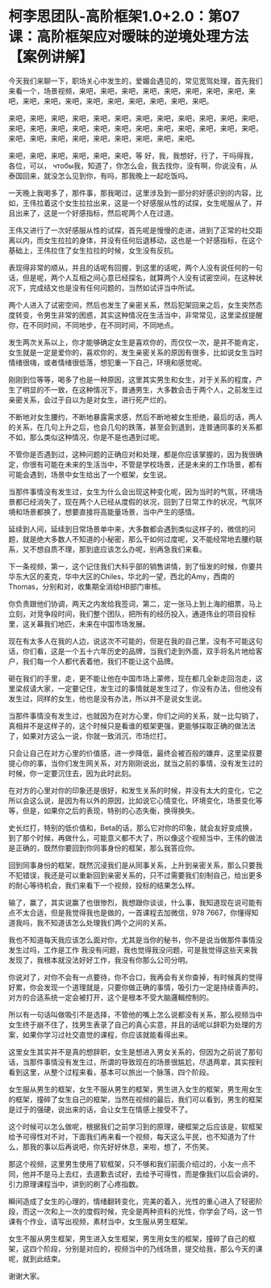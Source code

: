 # 柯李思团队-高阶框架1.0+2.0：第07课：高阶框架应对暧昧的逆境处理方法【案例讲解】

今天我们来聊一下，职场关心中发生的，爱媚会遇见的，常见宽驾处理，首先我们来看一个，场景视频，来吧，来吧，来吧，来吧，来吧，来吧，来吧，来吧，来吧，来吧，来吧，来吧，来吧，来吧，来吧，来吧，来吧，来吧。

来吧，来吧，来吧，来吧，来吧，来吧，来吧，来吧，来吧，来吧，来吧，来吧，来吧，来吧，来吧，来吧，来吧，来吧，来吧，来吧，来吧，来吧，来吧，来吧，来吧，来吧，来吧，来吧，来吧，来吧，来吧，来吧，来吧。

来吧，来吧，来吧，来吧，来吧，来吧，等 好，我，我想好，行了，干吗得我，各位，可以， чтобы我，知道了，你怎么会，我去找你，没有啊，你说没有，从泰国回来，就没怎么见到你，有吗，那我晚上一起吃饭吗。

一天晚上我喝多了，那件事，那我喝过，这里涉及到一部分的好感识别的内容，比如，王伟拉着这个女生拉拉出来，这是一个好感服从性的试探，女生呢服从了，并且出来了，这是一个好感指标，然后呢两个人在过道。

王伟又进行了一次好感服从性的试探，首先呢是慢慢的走进，进到了正常的社交距离以内，而女生拉拉的身体，并没有任何后退移动，这也是一个好感指标，在这个基础上，王伟拉住了女生拉拉的时候，女生没有反抗。

表现得非常的顺从，并且的话呢有回握，到这里的话呢，两个人没有说任何的一句话，但是呢，两个人互相之间心意已经探名，就算两个人没有试密空间，在这种状况下，完成结文也是没有任何问题的，当然如试评当中所试。

两个人进入了试密空间，然后也发生了亲密关系，然后犯架回来之后，女生突然态度转变，令男生非常的困惑，其实这种情况在生活当中，非常常见，这里梁叔提醒你，在不同时间，不同地步，在不同时间，不同地点。

发生两次关系以上，你才能够确定女生是喜欢你的，而仅仅一次，是并不能肯定，女生就是一定是爱你的，喜欢你的，发生亲密关系的原因有很多，比如说女生当时情绪很嗨，或者情绪很低落，想犯重一下自己，环境和感觉呢。

刚刚到位等等，喝多了也是一种原因，这里其实男生和女生，对于关系的程度，产生了明显的不一致，在这种情况下，普通男生，大多数会击于两个人，之前发生过亲密关系，会过于自以为是对女生，进行死产烂的。

不断地对女生腰约，不断地暴露需求感，然后不断地被女生拒绝，最后的话，两人的关系，在几句上升之后，也会几句的跌落，甚至会到退到，连普通同事的关系都不如，那么类似这种情况，你是不是也遇到过呢。

不管你是否遇到过，这种问题的正确应对和处理，都是你应该掌握的，因为我很确定，你很有可能在未来的生活当中，不管是学校场景，还是未来的工作场景，都有可能会遇到，场景中女生给出了一个框架，女生说。

当那件事情没有发生过，女生为什么会出现这种变化呢，因为当时的气氛，环境场景都已经消失了，现在两个人已经从度假的状况，回到了日常工作的状况，气氛环境和场景都换了，想要直接将高能量场景，当中产生的感情。

延续到人间，延续到日常场景单中来，大多数都会遇到类似这样子的，微信的问题，就是绝大多数人不知道的小秘密，那么干如何过度呢，又不能经常地去腰约联系，又不想自质不理，那到底应该怎么办呢，别再急我们来看。

下一条视频，第一，这个记住我们大科乎部的销售讲情，到了恒发的时候，你要共华东大区的麦克，华中大区的Chiles，华北的一望，西北的Amy，西南的Thomas，分别和对，收集期全消给HB部门审核。

你负责跟他们协调，两天之内发给我签词，第二，定一张马上到上海的细票，马上立刻，对竞争段时间，我们整个团队，把所有的经历投入，通道伟业的项目投标里，这关幕我们地匹，未来在中国市场发展。

现在有太多人在我的人边，说这次不可能的，但是在我的自己里，没有不可能这句话，你们看，这是一个五十六年历史的品牌，当我们走到外面，双手将名片地给客户，我们每一个人都代表着他，我们不能让这个品牌。

砸在我们的手里，走，更不能让他在中国市场上蒙修，现在都几全新走回泡走，这里梁叔请大家，一定要记住，发生过的事情就是发生过了，你没有办法，但他没有发生过，同样的女生，他也是没有办法，所以并不是说女生说。

当那件事情没有发生过，也就因为在对方心里，你们之间的关系，就一比勾销了，真相并不是这样子的，这个时候只是看谁的框架更强，更能够採取正确的做法法了，如果对方这么一说，你就一致消沉，市场烂打。

只会让自己在对方心里的价值感，进一步降低，最终会被百般的嫌弃，这里梁叔要提心你的事，当你们发生网关系，对方刚刚说出，就当之前的事情，没有发生过的时候，你一定要沉住去，因为此时此刻。

在对方的心里对你的印象还是很好，和发生关系的时候，并没有太大的变化，它之所以会这么说，是因为有以外的原因，比如说它心情变化，环境变化，场景变化等等，但是，如果你之后的表现，特别的心态失衡，换得换失。

史长烂打，特别的低价值和，Beta的话，那么它对你的印象，就会友好变成换，到了那个时候，再做什么，可能意义都不大了，所以像这个视频当中，王伟的做法是正确的，既然你要回到你同事身份的框架，那么我答应你。

回到同事身份的框架，既然沉浸我们是从同事关系，上升到亲密关系，那么只要我不犯错误，我还是可以重新回到亲密关系的，只不过需要我们刻制自己，给出更多的耐心等待机会，我们来看下一个视频，投标的结果怎么样。

输了，赢了，其实说赢了也很惨烈，我想跟你谈谈，什么事，我知道现在说可能有点不太合适，但是我觉得我也是做的，一首课程去加微信，978 7667，你懂得知道我吗，我不知道该怎么处理我们两个之间的关系。

我也不知道每天我应该怎么面对你，尤其是当你的秘书，你不是说当做那件事情没发生过吗，工作是工作 我没有问题，我也觉得我没问题，可是我觉得这些天来我发现了，我根本就没法好好工作，我没有你那么公司分明。

你说对了，对你不会有一点要待，你不合口，我再会有关你查掉，有时候真的觉得好累，你会发现一个道理就是，只要你做正确的事情，吸引力一定是持续善声的，对方的合适系统一定会被打开，这个是根本不受大脑邏輯控制的。

所以有一句话叫做吸引不是选择，不管他的嘴上怎么说都没有关系，那么视频当中女生终于崩不住了，找男生表录了自己的真心实意，并且的话呢以辞职为处理的方案，如果你学习过社交直觉的课程，你应该就能看得出来。

这里女生其实并不是真的想辞职，女生是想进入男女关系的，但因为之前说了那句话，当那件事情没有发生过，所谓的导致现在的场景很尴尬，尽退两拿，其实按利看到这里，从整个过程来看，基本可以旅出一个脉落，四个阶段。

女生服从男生的框架，女生不服从男生的框架，男生进入女生的框架，男生用女生的框架，撞碎了女生自己的框架，当然在视频的最后，我们可以看到，男生的框架是过于的强硬，说出来的话，会让女生在情感上接受不了。

这个时候可以怎么做呢，根据我们之前学习到的原理，硬框架之后应该是，软框架给予可得性对不对，下面我们再来看一个视频，每天这么平民，也不知道为了什么，那我的事以后再说吧，你先好好休息，来啦，想了，不伤笑。

那这个视频，这里男生使用了软框架，只不够和我们前面介绍过的，小友一点不同，他并不是马上去红，去道歉去试好，去给予可得性，而是像我们以后会讲的，引力原理课程当中，讲到的刷了心疼指数。

瞬间造成了女生的心理的，情绪翻转变化，完美的着入，光性的重心进入了轻密阶段，而这一次和上一次的度假时候，完全是两种资料的光性，你学会了吗，这一节课有个作业，请写出视频，素材当中，女生服从男生框架。

女生不服从男生框架，男生进入女生框架，男生用女生的框架，撞碎了自己的框架，这四个阶段，分别是对应的，视频当中的乃线场景，提交给我，那么今天的课呢，就到此结束。

谢谢大家。